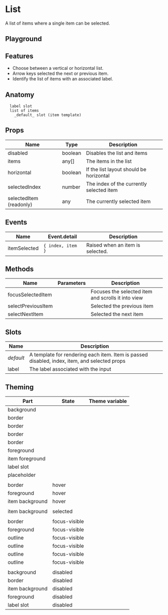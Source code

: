 <script>
    import Example from './ListExample.svelte';
    import ThemePropCard from '../ThemePropCard.svelte';
</script>

# List

A list of items where a single item can be selected.

## Playground

<Example />

## Features

- Choose between a vertical or horizontal list.
- Arrow keys selected the next or previous item.
- Identify the list of items with an associated label.

## Anatomy

```
  label slot
  list of items
    _default_ slot (item template)
```

## Props

| Name                    | Type    | Description                              |
| ----------------------- | ------- | ---------------------------------------- |
| disabled                | boolean | Disables the list and items              |
| items                   | any[]   | The items in the list                    |
| horizontal              | boolean | If the list layout should be horizontal  |
| selectedIndex           | number  | The index of the currently selected item |
| selectedItem (readonly) | any     | The currently selected item              |

## Events

| Name         | Event.detail      | Description                      |
| ------------ | ----------------- | -------------------------------- |
| itemSelected | `{ index, item }` | Raised when an item is selected. |

## Methods

| Name               | Parameters | Description                                        |
| ------------------ | ---------- | -------------------------------------------------- |
| focusSelectedItem  |            | Focuses the selected item and scrolls it into view |
| selectPreviousItem |            | Selected the previous item                         |
| selectNextItem     |            | Selected the next item                             |

## Slots

| Name      | Description                                                                                  |
| --------- | -------------------------------------------------------------------------------------------- |
| _default_ | A template for rendering each item. Item is passed disabled, index, item, and selected props |
| label     | The label associated with the input                                                          |

## Theming

| Part            | State         | Theme variable                                                |
| --------------- | ------------- | ------------------------------------------------------------- |
| background      |               | <ThemePropCard name='--Common__background-color' />           |
| border          |               | <ThemePropCard name='--Common__border-color' />               |
| border          |               | <ThemePropCard name='--Common__border-radius' />              |
| border          |               | <ThemePropCard name='--Common__border-style' />               |
| border          |               | <ThemePropCard name='--Common__border-width' />               |
| foreground      |               | <ThemePropCard name='--Common__color' />                      |
| item foreground |               | <ThemePropCard name='--Input__color' />                       |
| label slot      |               | <ThemePropCard name='--Display__color--subtle' />             |
| placeholder     |               | <ThemePropCard name='--Display__color--faint' />              |
|                 |               |                                                               |
| border          | hover         | <ThemePropCard name='--Common__border-color--hover' />        |
| foreground      | hover         | <ThemePropCard name='--Common__color--hover' />               |
| item background | hover         | <ThemePropCard name='--Button__background-color--hover' />    |
|                 |               |                                                               |
| item background | selected      | <ThemePropCard name='--Input__background-color--selected' />  |
|                 |               |                                                               |
| border          | focus-visible | <ThemePropCard name='--Common__border-color--focus' />        |
| foreground      | focus-visible | <ThemePropCard name='--Common__color--focus' />               |
| outline         | focus-visible | <ThemePropCard name='--Common__outline-color' />              |
| outline         | focus-visible | <ThemePropCard name='--Common__outline-offset' />             |
| outline         | focus-visible | <ThemePropCard name='--Common__outline-style' />              |
| outline         | focus-visible | <ThemePropCard name='--Common__outline-width' />              |
|                 |               |                                                               |
| background      | disabled      | <ThemePropCard name='--Common__background-color--disabled' /> |
| border          | disabled      | <ThemePropCard name='--Common__border-color--disabled' />     |
| item background | disabled      | <ThemePropCard name='--Input__color--disabled' />             |
| foreground      | disabled      | <ThemePropCard name='--Common__color--disabled' />            |
| label slot      | disabled      | <ThemePropCard name='--Display__color--disabled' />           |
